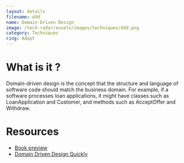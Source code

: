 ```yaml
---
layout: details
filename: ddd
name: Domain Driven Design
image: /tech-radar/assets/images/techniques/ddd.png 
category: Techniques
ring: Adopt
---
```


# What is it ?

Domain-driven design is the concept that the structure and language of software code should match the business domain. For example, if a software processes loan applications, it might have classes such as LoanApplication and Customer, and methods such as AcceptOffer and Withdraw.

# Resources

- [Book preview](https://books.google.pt/books/about/Domain_Driven_Design.html?id=hHBf4YxMnWMC&printsec=frontcover&source=kp_read_button&redir_esc=y#v=onepage&q&f=false)
- [Domain Driven Design Quickly](https://www.infoq.com/minibooks/domain-driven-design-quickly/)